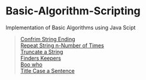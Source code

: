 # Basic-Algorithm-Scripting
Implementation of Basic Algorithms using Java Scipt
> [Confrim String Ending](./Confirm%20String%20Ending) <br/>
> [Repeat String n-Number of Times](./Repeat%20a%20String%20n-Number%20of%20Times)\
> [Truncate a String](./Truncate%20a%20String) <br/>
> [Finders Keepers](Finders%20Keepers) <br/>
> [Boo who](./Boo%20who)<br/>
> [Title Case a Sentence](./Title%20Case%20a%20Sentence)

